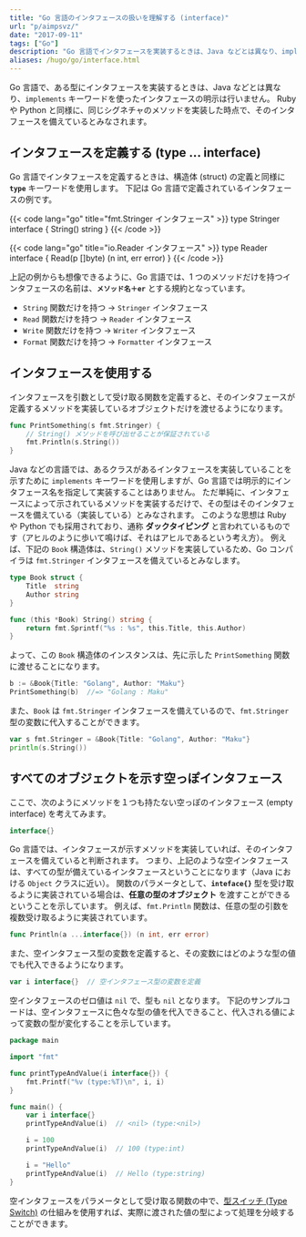 ```yaml
---
title: "Go 言語のインタフェースの扱いを理解する (interface)"
url: "p/aimpsvz/"
date: "2017-09-11"
tags: ["Go"]
description: "Go 言語でインタフェースを実装するときは、Java などとは異なり、implements によるインタフェースの明示を行いません。Ruby や Python と同様に、ダックタイピングが採用されています。"
aliases: /hugo/go/interface.html
---
```


Go 言語で、ある型にインタフェースを実装するときは、Java などとは異なり、`implements` キーワードを使ったインタフェースの明示は行いません。
Ruby や Python と同様に、同じシグネチャのメソッドを実装した時点で、そのインタフェースを備えているとみなされます。

インタフェースを定義する (type ... interface)
----

Go 言語でインタフェースを定義するときは、構造体 (struct) の定義と同様に __`type`__ キーワードを使用します。
下記は Go 言語で定義されているインタフェースの例です。

{{< code lang="go" title="fmt.Stringer インタフェース" >}}
type Stringer interface {
	String() string
}
{{< /code >}}

{{< code lang="go" title="io.Reader インタフェース" >}}
type Reader interface {
	Read(p []byte) (n int, err error)
}
{{< /code >}}

上記の例からも想像できるように、Go 言語では、1 つのメソッドだけを持つインタフェースの名前は、__`メソッド名＋er`__ とする規約となっています。

- `String` 関数だけを持つ → `Stringer` インタフェース
- `Read` 関数だけを持つ → `Reader` インタフェース
- `Write` 関数だけを持つ → `Writer` インタフェース
- `Format` 関数だけを持つ → `Formatter` インタフェース


インタフェースを使用する
----

インタフェースを引数として受け取る関数を定義すると、そのインタフェースが定義するメソッドを実装しているオブジェクトだけを渡せるようになります。

```go
func PrintSomething(s fmt.Stringer) {
	// String() メソッドを呼び出せることが保証されている
	fmt.Println(s.String())
}
```

Java などの言語では、あるクラスがあるインタフェースを実装していることを示すために `implements` キーワードを使用しますが、Go 言語では明示的にインタフェース名を指定して実装することはありません。
ただ単純に、インタフェースによって示されているメソッドを実装するだけで、その型はそのインタフェースを備えている（実装している）とみなされます。
このような思想は Ruby や Python でも採用されており、通称 __ダックタイピング__ と言われているものです（アヒルのように歩いて鳴けば、それはアヒルであるという考え方）。
例えば、下記の `Book` 構造体は、`String()` メソッドを実装しているため、Go コンパイラは `fmt.Stringer` インタフェースを備えているとみなします。

```go
type Book struct {
	Title  string
	Author string
}

func (this *Book) String() string {
	return fmt.Sprintf("%s : %s", this.Title, this.Author)
}
```

よって、この `Book` 構造体のインスタンスは、先に示した `PrintSomething` 関数に渡せることになります。

```go
b := &Book{Title: "Golang", Author: "Maku"}
PrintSomething(b)  //=> "Golang : Maku"
```

また、`Book` は `fmt.Stringer` インタフェースを備えているので、`fmt.Stringer` 型の変数に代入することができます。

```go
var s fmt.Stringer = &Book{Title: "Golang", Author: "Maku"}
println(s.String())
```


すべてのオブジェクトを示す空っぽインタフェース
----

ここで、次のようにメソッドを１つも持たない空っぽのインタフェース (empty interface) を考えてみます。

```go
interface{}
```

Go 言語では、インタフェースが示すメソッドを実装していれば、そのインタフェースを備えていると判断されます。
つまり、上記のような空インタフェースは、すべての型が備えているインタフェースということになります（Java における `Object` クラスに近い）。
関数のパラメータとして、__`inteface{}`__ 型を受け取るように実装されている場合は、__任意の型のオブジェクト__ を渡すことができるということを示しています。
例えば、`fmt.Println` 関数は、任意の型の引数を複数受け取るように実装されています。

```go
func Println(a ...interface{}) (n int, err error)
```

また、空インタフェース型の変数を定義すると、その変数にはどのような型の値でも代入できるようになります。

```go
var i interface{}  // 空インタフェース型の変数を定義
```

空インタフェースのゼロ値は `nil` で、型も `nil` となります。
下記のサンプルコードは、空インタフェースに色々な型の値を代入できること、代入される値によって変数の型が変化することを示しています。

```go
package main

import "fmt"

func printTypeAndValue(i interface{}) {
	fmt.Printf("%v (type:%T)\n", i, i)
}

func main() {
	var i interface{}
	printTypeAndValue(i)  // <nil> (type:<nil>)

	i = 100
	printTypeAndValue(i)  // 100 (type:int)

	i = "Hello"
	printTypeAndValue(i)  // Hello (type:string)
}
```

空インタフェースをパラメータとして受け取る関数の中で、[型スイッチ (Type Switch)](/p/x6adgjn) の仕組みを使用すれば、実際に渡された値の型によって処理を分岐することができます。

